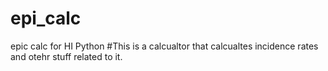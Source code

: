 # epi_calc
epic calc for HI Python 
#This is a calcualtor that calcualtes incidence rates and otehr stuff related to it.
